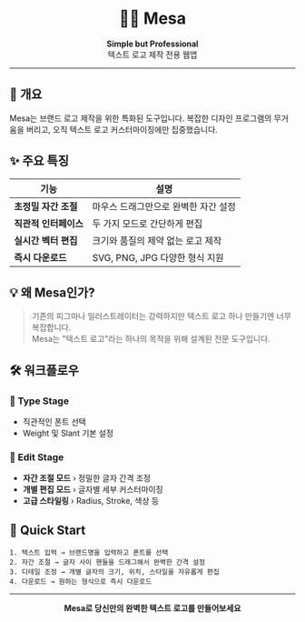 <div align="center">

# 🧑‍🎨 Mesa

**Simple but Professional**  
텍스트 로고 제작 전용 웹앱

---

</div>

## 🎯 개요

Mesa는 브랜드 로고 제작을 위한 특화된 도구입니다. 복잡한 디자인 프로그램의 무거움을 버리고, 오직 텍스트 로고 커스터마이징에만 집중했습니다.

## ✨ 주요 특징

| 기능                  | 설명                                 |
| --------------------- | ------------------------------------ |
| **초정밀 자간 조절**  | 마우스 드래그만으로 완벽한 자간 설정 |
| **직관적 인터페이스** | 두 가지 모드로 간단하게 편집         |
| **실시간 벡터 편집**  | 크기와 품질의 제약 없는 로고 제작    |
| **즉시 다운로드**     | SVG, PNG, JPG 다양한 형식 지원       |

## 💡 왜 Mesa인가?

> 기존의 피그마나 일러스트레이터는 강력하지만 텍스트 로고 하나 만들기엔 너무 복잡합니다.  
> Mesa는 "텍스트 로고"라는 하나의 목적을 위해 설계된 전문 도구입니다.

## 🛠 워크플로우

### 📝 Type Stage

- 직관적인 폰트 선택
- Weight 및 Slant 기본 설정

### 🎨 Edit Stage

- **자간 조절 모드** › 정밀한 글자 간격 조정
- **개별 편집 모드** › 글자별 세부 커스터마이징
- **고급 스타일링** › Radius, Stroke, 색상 등

## 🚀 Quick Start

```
1. 텍스트 입력 → 브랜드명을 입력하고 폰트를 선택
2. 자간 조절 → 글자 사이 핸들을 드래그해서 완벽한 간격 설정
3. 디테일 조정 → 개별 글자의 크기, 위치, 스타일을 자유롭게 편집
4. 다운로드 → 원하는 형식으로 즉시 다운로드
```

---

<div align="center">

**Mesa로 당신만의 완벽한 텍스트 로고를 만들어보세요**

</div>
